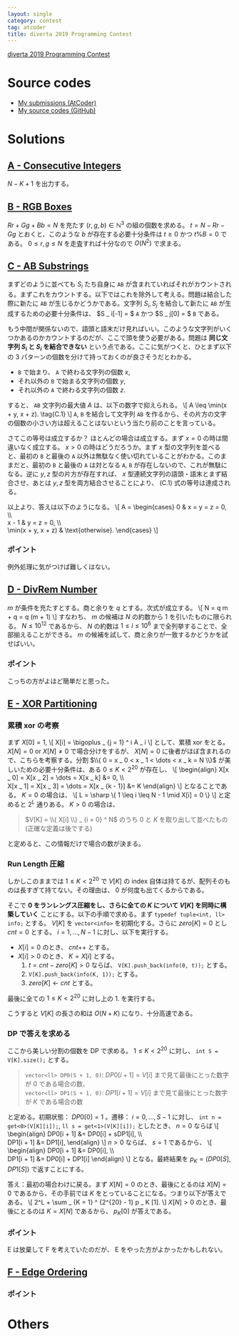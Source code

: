 ```yaml
---
layout: single
category: contest
tag: atcoder
title: diverta 2019 Programming Contest
---
```


[diverta 2019 Programming Contest](https://atcoder.jp/contests/diverta2019)

# Source codes

- [My submissions (AtCoder)](https://atcoder.jp/contests/diverta2019/submissions?f.User=kazunetakahashi)
- [My source codes (GitHub)](https://github.com/kazunetakahashi/atcoder/tree/master/2019/0511_diverta2019)

# Solutions

## [A - Consecutive Integers](https://atcoder.jp/contests/diverta2019/tasks/diverta2019_a)

$N - K + 1$ を出力する。

## [B - RGB Boxes](https://atcoder.jp/contests/diverta2019/tasks/diverta2019_b)

$Rr + Gg + Bb = N$ を充たす $(r, g, b) \in \mathbb{N}^3$ の組の個数を求める。 $t = N - Rr - Gg$ とおくと、このような $b$ が存在する必要十分条件は $t \geq 0$ かつ $t \% B = 0$ である。 $0 \leq r, g \leq N$ を走査すれば十分なので $O(N^2)$ で求まる。

## [C - AB Substrings](https://atcoder.jp/contests/diverta2019/tasks/diverta2019_c)

まずどのように並べても $S _ i$ たち自身に `AB` が含まれていればそれがカウントされる。まずこれをカウントする。以下ではこれを除外して考える。問題は結合した際に新たに `AB` が生じるかどうかである。文字列 $S _ i, S _ j$ を結合して新たに `AB` が生成するための必要十分条件は、 $S _ i[-1] = $ `A` かつ $S _ j[0] = $ `B` である。

もう中間が関係ないので、語頭と語末だけ見ればいい。このような文字列がいくつかあるのかカウントするのだが、ここで頭を使う必要がある。問題は **同じ文字列 $S _ i$ と $S _ i$ を結合できない** という点である。ここに気がつくと、ひとまず以下の $3$ パターンの個数を分けて持っておくのが良さそうだとわかる。

- `B` で始まり、 `A` で終わる文字列の個数 $x$,
- それ以外の `B` で始まる文字列の個数 $y$,
- それ以外の `A` で終わる文字列の個数 $z$.

すると、 `AB` 文字列の最大値 $A$ は、以下の数字で抑えられる。
\\[
  A \leq \min(x + y, x + z). \tag{C.1}
\\]
`A`, `B` を結合して文字列 `AB` を作るから、その片方の文字の個数の小さい方は超えることはないという当たり前のことを言っている。

さてこの等号は成立するか？ ほとんどの場合は成立する。まず $x = 0$ の時は間違いなく成立する。 $x > 0$ の時はどうだろうか。まず $x$ 型の文字列を並べると、最初の `B` と最後の `A` 以外は無駄なく使い切れていることがわかる。このままだと、最初の `B` と最後の `A` は対となる `A`, `B` が存在しないので、これが無駄になる。逆に $y, z$ 型の片方が存在すれば、 $x$ 型連続文字列の語頭・語末とまず結合させ、あとは $y, z$ 型を両方結合させることにより、 (C.1) 式の等号は達成される。

以上より、答えは以下のようになる。
\\[
  A = \begin{cases}
    0 & x = y = z = 0, \\\\\
    x - 1 & y = z = 0, \\\\\
    \min(x + y, x + z) & \text{otherwise}.
  \end{cases}
\\]

### ポイント

例外処理に気がつけば難しくはない。

## [D - DivRem Number](https://atcoder.jp/contests/diverta2019/tasks/diverta2019_d)

$m$ が条件を充たすとする。商と余りを $q$ とする。次式が成立する。
\\[
  N = q m + q = q (m + 1)
\\]
すなわち、 $m$ の候補は $N$ の約数から $1$ を引いたものに限られる。 $N \leq 10^{12}$ であるから、 $N$ の約数は $1 \leq i \leq 10^6$ まで全列挙することで、全部揃えることができる。 $m$ の候補を試して、商と余りが一致するかどうかを試せばいい。

### ポイント

こっちの方がよほど簡単だと思った。

## [E - XOR Partitioning](https://atcoder.jp/contests/diverta2019/tasks/diverta2019_e)

### 累積 xor の考察

まず $X[0] = 1$,
\\[
  X[i] = \bigoplus _ {j = 1} ^ i A _ i
\\]
として、累積 xor をとる。 $X[N] = 0$ or $X[N] \neq 0$ で場合分けをするが、 $X[N] = 0$ に後者がほぼ含まれるので、こちらを考察する。分割 $\\{ 0 = x _ 0 < x _ 1 < \dots < x _ k = N \\}$ が美しいための必要十分条件は、ある $0 \leq K < 2^{20}$ が存在し、
\\[
  \begin{align}
    X[x _ 0] = X[x _ 2] = \dots = X[x _ k] &= 0, \\\\\
    X[x _ 1] = X[x _ 3] = \dots = X[x _ {k - 1}] &= K
  \end{align}
\\]
となることである。 $K = 0$ の場合は、
\\[
  L = \sharp \\{ 1 \leq i \leq N - 1 \mid X[i] = 0 \\}
\\]
と定めると $2^L$ 通りある。 $K > 0$ の場合は、

> $V[K] = \\{ X[i] \\} _ {i = 0} ^ N$ のうち $0$ と $K$ を取り出して並べたもの(正確な定義は後でする)

と定めると、この情報だけで場合の数が決まる。

### Run Length 圧縮

しかしこのままでは $1 \leq K < 2^{20}$ で $V[K]$ の index 自体は持てるが、配列そのものは長すぎて持てない。その理由は、 $0$ が何度も出てくるからである。

そこで **$0$ をランレングス圧縮をし、さらに全ての $K$ について $V[K]$ を同時に構築していく** ことにする。以下の手順で求める。まず `typedef tuple<int, ll> info;` とする。 $V[K]$ を `vector<info>` を初期化する。さらに $zero[K] = 0$ とし $cnt = 0$ とする。 $i = 1, \dots, N - 1$ に対し、以下を実行する。

- $X[i] = 0$ のとき、 $cnt {++}$ とする。
- $X[i] > 0$ のとき、 $K = X[i]$ とする。
  1. $t = cnt - zero[K] > 0$ ならば、 `V[K].push_back(info(0, t));` とする。
  2. `V[K].push_back(info(K, 1));` とする。
  3. $zero[K] \gets cnt$ とする。

最後に全ての $1 \leq K < 2^{20}$ に対し上の 1. を実行する。

こうすると $V[K]$ の長さの和は $O(N + K)$ になり、十分高速である。

### DP で答えを求める

ここから美しい分割の個数を DP で求める。 $1 \leq K < 2^{20}$ に対し、 `int S = V[K].size();` とする。

> `vector<ll> DP0(S + 1, 0)`: $DP0[i + 1] = V[i]$ まで見て最後にとった数字が $0$ である場合の数、<br>
> `vector<ll> DP1(S + 1, 0)`: $DP1[i + 1] = V[i]$ まで見て最後にとった数字が $K$ である場合の数

と定める。初期状態： $DP0[0] = 1$ 。遷移： $i = 0, \dots, S - 1$ に対し、 `int n = get<0>(V[K][i]);`, `ll s = get<1>(V[K][i]);` としたとき、 $n = 0$ ならば
\\[
  \begin{align}
    DP0[i + 1] &= DP0[i] + sDP1[i], \\\\\
    DP1[i + 1] &= DP1[i],
  \end{align}
\\]
$n > 0$ ならば、 $s = 1$ であるから、
\\[
  \begin{align}
    DP0[i + 1] &= DP0[i], \\\\\
    DP1[i + 1] &= DP0[i] + DP1[i]
  \end{align}
\\]
となる。最終結果を $p_K = (DP0[S], DP1[S])$ で返すことにする。

答え：最初の場合わけに戻る。まず $X[N] = 0$ のとき、最後にとるのは $X[N] = 0$ であるから、その手前では $K$ をとっていることになる。つまり以下が答えである。
\\[
  2^L + \sum _ {K = 1} ^ {2^{20} - 1} p _ K [1].
\\]
$X[N] > 0$ のとき、最後にとるのは $K = X[N]$ であるから、 $p _ K [0]$ が答えである。

### ポイント

E は放棄して F を考えていたのだが、 E をやった方がよかったかもしれない。

## [F - Edge Ordering](https://atcoder.jp/contests/diverta2019/tasks/diverta2019_f)



### ポイント



# Others
